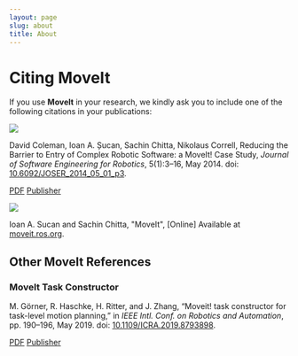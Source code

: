 ```yaml
---
layout: page
slug: about
title: About
---
```

<div class="people-page">
  <h1>Citing MoveIt</h1>
  <p>If you use <b>MoveIt</b> in your research, we kindly ask you to include one of the following citations in your publications:</p>
  <div class="container-fluid">
    <div class="container">
      <div class="main-card-wrapper">
        <div class="main-card-single boarder main-card-single-padding">
          <img class="mx-auto d-block quote-img" src="/assets/images/people_page/quote.png">
          <p>David Coleman, Ioan A. Șucan, Sachin Chitta, Nikolaus Correll,
          Reducing the Barrier to Entry of Complex Robotic Software: a MoveIt! Case Study,
          <em>Journal of Software Engineering for Robotics</em>,
          5(1):3–16, May 2014. doi: <a href="http://dx.doi.org/10.6092/JOSER_2014_05_01_p3" target="_blank">10.6092/JOSER_2014_05_01_p3</a>.</p>
          <p class="text-center"><a class="button" href="https://arxiv.org/pdf/1404.3785" target="_blank">PDF</a>
          <a class="button" href="http://dx.doi.org/10.6092/JOSER_2014_05_01_p3" target="_blank">Publisher</a></p>
        </div>
        <div class="main-card-single boarder main-card-single-padding">
          <img class="mx-auto d-block quote-img" src="/assets/images/people_page/quote.png">
          <p>Ioan A. Sucan and Sachin Chitta, "MoveIt", [Online] Available at <a href="https://moveit.ros.org">moveit.ros.org</a>.</p>
        </div>
      </div>
    </div>
  </div>
  <h2>Other MoveIt References</h2>
  <div class="container-fluid">
    <div class="container">
      <div class="main-card-wrapper">
        <div class="main-card-single boarder main-card-single-padding">
          <h3>MoveIt Task Constructor</h3>
          <p>M. Görner, R. Haschke, H. Ritter, and J. Zhang, “Moveit! task constructor for task-level motion planning,” in <em>IEEE Intl. Conf. on Robotics and Automation</em>, pp. 190–196, May 2019. doi: <a href="https://www.researchgate.net/publication/335138707_MoveIt_Task_Constructor_for_Task-Level_Motion_Planning" target="_blank">10.1109/ICRA.2019.8793898</a>.</p>
          <p class="text-center"><a class="button" href="https://pub.uni-bielefeld.de/download/2918864/2933599/paper.pdf" target="_blank">PDF</a>
          <a class="button" href="https://www.researchgate.net/publication/335138707_MoveIt_Task_Constructor_for_Task-Level_Motion_Planning" target="_blank">Publisher</a></p>
        </div>
      </div>
    </div>
  </div>
</div>
